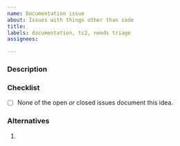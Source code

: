 ```yaml
---
name: Documentation issue
about: Issues with things other than code
title:
labels: documentation, tc2, needs triage
assignees:

---
```


### Description
<!--
A clear and concise description of what the idea is
-->

### Checklist
<!-- You do not have to answer "yes" to all of these to suggest an idea -->
- [ ] None of the open *or* closed issues document this idea.

### Alternatives
<!-- Alternative implementations of this idea -->
1.
